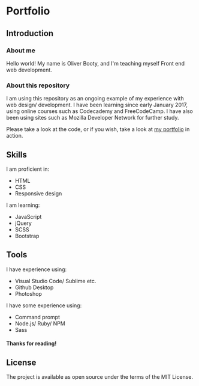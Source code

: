 # Portfolio

## Introduction

### About me
Hello world! My name is Oliver Booty, and I'm teaching myself Front end web development.

### About this repository

I am using this repository as an ongoing example of my experience with web design/ development. I have been learning since early January 2017, using online courses such as Codecademy and FreeCodeCamp. I have also been using sites such as Mozilla Developer Network for further study.

Please take a look at the code, or if you wish, take a look at [my portfolio](https://seedboot.github.io/Portfolio/) in action.

## Skills
I am proficient in:
- HTML
- CSS
- Responsive design

I am learning:
- JavaScript
- jQuery
- SCSS
- Bootstrap

## Tools
I have experience using:
- Visual Studio Code/ Sublime etc.
- Github Desktop
- Photoshop

I have some experience using:
- Command prompt
- Node.js/ Ruby/ NPM
- Sass

#### Thanks for reading!

## License
The project is available as open source under the terms of the MIT License.
